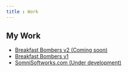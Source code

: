 ```yaml
---
title : Work
---
```


## My Work
+ [Breakfast Bombers v2 (Coming soon)](http://somnisoftworks.com/BreakfastBombers/)
+ [Breakfast Bombers v1](BreakfastBombers/)
+ [SomniSoftworks.com (Under development)](http://somnisoftworks.com/)